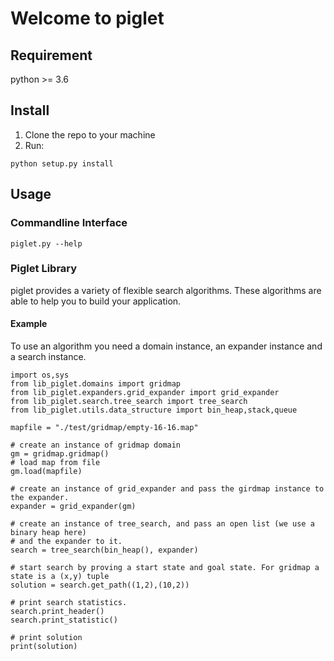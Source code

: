 # Welcome to piglet

## Requirement

python >= 3.6

## Install

1. Clone the repo to your machine
2. Run:
```shell script
python setup.py install
```

## Usage

### Commandline Interface
```shell script
piglet.py --help
```

### Piglet Library
piglet provides a variety of flexible search algorithms. These algorithms are 
able to help you to build your application.

#### Example 

To use an algorithm you need a domain instance, an expander instance and a search instance. 
```shell script
import os,sys
from lib_piglet.domains import gridmap
from lib_piglet.expanders.grid_expander import grid_expander
from lib_piglet.search.tree_search import tree_search
from lib_piglet.utils.data_structure import bin_heap,stack,queue

mapfile = "./test/gridmap/empty-16-16.map"

# create an instance of gridmap domain
gm = gridmap.gridmap()
# load map from file
gm.load(mapfile)

# create an instance of grid_expander and pass the girdmap instance to the expander.
expander = grid_expander(gm)

# create an instance of tree_search, and pass an open list (we use a binary heap here)
# and the expander to it.
search = tree_search(bin_heap(), expander)

# start search by proving a start state and goal state. For gridmap a state is a (x,y) tuple 
solution = search.get_path((1,2),(10,2))

# print search statistics.
search.print_header()
search.print_statistic()

# print solution
print(solution)

```
